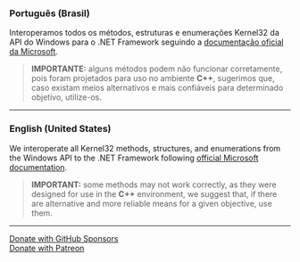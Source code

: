 [url_github_sponsors]: https://github.com/sponsors/eduardobaginskicosta
[url_patreon]: https://www.patreon.com/eduardobcosta
[url_microsoft_docs]: https://learn.microsoft.com/en-us/windows/console/console-reference

### **Português (Brasil)**

Interoperamos todos os métodos, estruturas e enumerações Kernel32 da API do Windows para o .NET Framework seguindo a [documentação oficial da Microsoft][url_microsoft_docs].

> **IMPORTANTE:** alguns métodos podem não funcionar corretamente, pois foram projetados para uso no ambiente **C++**, sugerimos que, caso existam meios alternativos e mais confiáveis ​​para determinado objetivo, utilize-os.

---

### **English (United States)**

We interoperate all Kernel32 methods, structures, and enumerations from the Windows API to the .NET Framework following [official Microsoft documentation][url_microsoft_docs].

> **IMPORTANT:** some methods may not work correctly, as they were designed for use in the **C++** environment, we suggest that, if there are alternative and more reliable means for a given objective, use them.

---

[Donate with GitHub Sponsors][url_github_sponsors]  
[Donate with Patreon][url_patreon]
